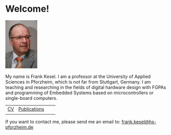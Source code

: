 # Welcome!

![Frank Kesel](kesel_small.png)

My name is Frank Kesel. I am a professor at the University of Applied Sciences in Pforzheim, which is not far from Stuttgart, Germany.
I am teaching and researching in the fields of digital hardware design with FGPAs and programming of Embedded Systems based on microcontrollers or single-board computers.


|    |          |   |   |
|:---:|:--------:|:---:|:---:|
| [CV](cv.md) | [Publications](publications.md) |   |   |
|    |          |   |   |


If you want to contact me, please send me an email to: frank.kesel@hs-pforzheim.de
